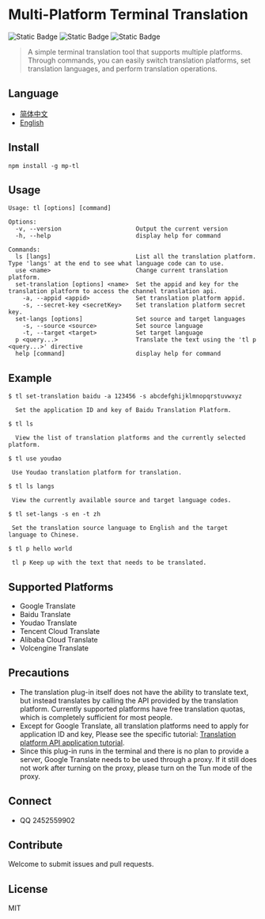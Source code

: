 # Multi-Platform Terminal Translation

![Static Badge](https://img.shields.io/badge/npm-6.13.1-blue)
![Static Badge](https://img.shields.io/badge/node->=13.2.0-97CA00)
![Static Badge](https://img.shields.io/badge/licenes-MIT-97CA00)

> A simple terminal translation tool that supports multiple platforms. Through commands, you can easily switch translation platforms, set translation languages, and perform translation operations.

## Language

- [简体中文](README.md)
- [English](README_EN.md)

## Install

```
npm install -g mp-tl
```

## Usage

```
Usage: tl [options] [command]

Options:
  -v, --version                     Output the current version
  -h, --help                        display help for command

Commands:
  ls [langs]                        List all the translation platform. Type 'langs' at the end to see what language code can to use.
  use <name>                        Change current translation platform.
  set-translation [options] <name>  Set the appid and key for the translation platform to access the channel translation api.
    -a, --appid <appid>             Set translation platform appid.
    -s, --secret-key <secretKey>    Set translation platform secret key.
  set-langs [options]               Set source and target languages
    -s, --source <source>           Set source language
    -t, --target <target>           Set target language
  p <query...>                      Translate the text using the 'tl p <query...>' directive
  help [command]                    display help for command
```

## Example
```
$ tl set-translation baidu -a 123456 -s abcdefghijklmnopqrstuvwxyz

  Set the application ID and key of Baidu Translation Platform.

$ tl ls

  View the list of translation platforms and the currently selected platform.

$ tl use youdao
 
 Use Youdao translation platform for translation.

$ tl ls langs
  
 View the currently available source and target language codes.

$ tl set-langs -s en -t zh

 Set the translation source language to English and the target language to Chinese.
 
$ tl p hello world

 tl p Keep up with the text that needs to be translated.
```
## Supported Platforms

- Google Translate
- Baidu Translate
- Youdao Translate
- Tencent Cloud Translate
- Alibaba Cloud Translate
- Volcengine Translate

## Precautions

- The translation plug-in itself does not have the ability to translate text, but instead translates by calling the API provided by the translation platform. Currently supported platforms have free translation quotas, which is completely sufficient for most people.
- Except for Google Translate, all translation platforms need to apply for application ID and key, Please see the specific tutorial: [Translation platform API application tutorial](https://flowus.cn/chiko_translation/share/e0a8678b-314c-4327-885c-b13ea7c5f239?code=B8NQGQ).
- Since this plug-in runs in the terminal and there is no plan to provide a server, Google Translate needs to be used through a proxy. If it still does not work after turning on the proxy, please turn on the Tun mode of the proxy.

## Connect

- QQ 2452559902

## Contribute

Welcome to submit issues and pull requests.

## License

MIT


